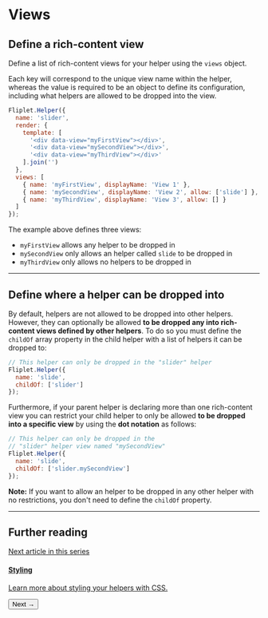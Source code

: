 # Views

## Define a rich-content view

Define a list of rich-content views for your helper using the `views` object.

Each key will correspond to the unique view name within the helper, whereas the value is required to be an object to define its configuration, including what helpers are allowed to be dropped into the view.

```js
Fliplet.Helper({
  name: 'slider',
  render: {
    template: [
      '<div data-view="myFirstView"></div>',
      '<div data-view="mySecondView"></div>',
      '<div data-view="myThirdView"></div>'
    ].join('')
  },
  views: [
    { name: 'myFirstView', displayName: 'View 1' },
    { name: 'mySecondView', displayName: 'View 2', allow: ['slide'] },
    { name: 'myThirdView', displayName: 'View 3', allow: [] }
  ]
});
```

The example above defines three views:

- `myFirstView` allows any helper to be dropped in
- `mySecondView` only allows an helper called `slide` to be dropped in
- `myThirdView` only allows no helpers to be dropped in

---

## Define where a helper can be dropped into

By default, helpers are not allowed to be dropped into other helpers. However, they can optionally be allowed <strong>to be dropped any into rich-content views defined by other helpers</strong>. To do so you must define the `childOf` array property in the child helper with a list of helpers it can be dropped to:

```js
// This helper can only be dropped in the "slider" helper
Fliplet.Helper({
  name: 'slide',
  childOf: ['slider']
});
```

Furthermore, if your parent helper is declaring more than one rich-content view you can restrict your child helper to only be allowed <strong>to be dropped into a specific view</strong> by using the <strong>dot notation</strong> as follows:

```js
// This helper can only be dropped in the
// "slider" helper view named "mySecondView"
Fliplet.Helper({
  name: 'slide',
  childOf: ['slider.mySecondView']
});
```

<p class="quote"><strong>Note:</strong> If you want to allow an helper to be dropped in any other helper with no restrictions, you don't need to define the <code>childOf</code> property.</p>

---

## Further reading

<section class="blocks alt">
  <a class="bl two" href="style.html">
    <div>
      <span class="pin">Next article in this series</span>
      <h4>Styling</h4>
      <p>Learn more about styling your helpers with CSS.</p>
      <button>Next &rarr;</button>
    </div>
  </a>
</section>

